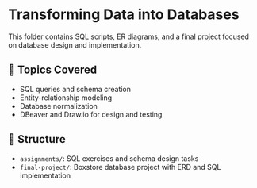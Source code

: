 # Transforming Data into Databases

This folder contains SQL scripts, ER diagrams, and a final project focused on database design and implementation.

## 🧠 Topics Covered

- SQL queries and schema creation
- Entity-relationship modeling
- Database normalization
- DBeaver and Draw.io for design and testing

## 📁 Structure

- `assignments/`: SQL exercises and schema design tasks
- `final-project/`: Boxstore database project with ERD and SQL implementation
